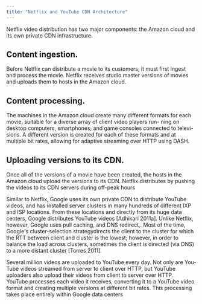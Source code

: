 ```yaml
---
title: "Netflix and YouTube CDN Architecture"
---
```


Netflix video distribution has two major components: the Amazon cloud and its own private CDN infrastructure.
## Content ingestion. 
Before Netflix can distribute a movie to its customers, it must
first ingest and process the movie. Netflix receives studio master versions of
movies and uploads them to hosts in the Amazon cloud.
## Content processing. 
The machines in the Amazon cloud create many different
formats for each movie, suitable for a diverse array of client video players run-
ning on desktop computers, smartphones, and game consoles connected to televi-
sions. A different version is created for each of these formats and at multiple bit
rates, allowing for adaptive streaming over HTTP using DASH.
## Uploading versions to its CDN. 
Once all of the versions of a movie have been
created, the hosts in the Amazon cloud upload the versions to its CDN.
Netflix distributes by pushing the videos to its CDN servers during off-peak hours

Similar to Netflix, Google uses its own private CDN
to distribute YouTube videos, and has installed server clusters in many hundreds
of different IXP and ISP locations. From these locations and directly from its huge
data centers, Google distributes YouTube videos [Adhikari 2011a]. Unlike Netflix,
however, Google uses pull caching, and DNS redirect,. Most of the time, Google's cluster-selection strategydirects the client to the cluster for which the RTT between client and cluster is the lowest; however, in order to balance the load across clusters, sometimes the client is directed (via DNS) to a more distant cluster [Torres 2011].
 <!-- The DNS server provides api to UPDATE and DELTE records, this can help to make the records responds to the real time measurements more frequently -->

 Several million videos are uploaded to YouTube every day. Not only are You-
Tube videos streamed from server to client over HTTP, but YouTube uploaders also
upload their videos from client to server over HTTP. YouTube processes each video
it receives, converting it to a YouTube video format and creating multiple versions
at different bit rates. This processing takes place entirely within Google data centers